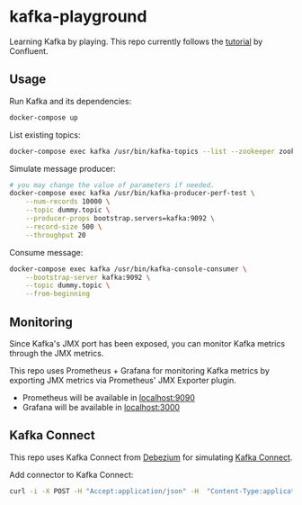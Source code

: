 # kafka-playground

Learning Kafka by playing. This repo currently follows the [tutorial](https://docs.confluent.io/current/installation/docker/docs/index.html) by Confluent.

## Usage

Run Kafka and its dependencies:
```sh
docker-compose up
```

List existing topics:
```sh
docker-compose exec kafka /usr/bin/kafka-topics --list --zookeeper zookeeper:2181
```

Simulate message producer:
```sh
# you may change the value of parameters if needed.
docker-compose exec kafka /usr/bin/kafka-producer-perf-test \
    --num-records 10000 \
    --topic dummy.topic \
    --producer-props bootstrap.servers=kafka:9092 \
    --record-size 500 \
    --throughput 20
```

Consume message:
```sh
docker-compose exec kafka /usr/bin/kafka-console-consumer \
    --bootstrap-server kafka:9092 \
    --topic dummy.topic \
    --from-beginning
```


## Monitoring

Since Kafka's JMX port has been exposed, you can monitor Kafka metrics through the JMX metrics. 

This repo uses Prometheus + Grafana for monitoring Kafka metrics by exporting JMX metrics via Prometheus' JMX Exporter plugin.

 - Prometheus will be available in  [localhost:9090](http://localhost:9090/)
 - Grafana will be available in [localhost:3000](http://localhost:3000/)


## Kafka Connect

This repo uses Kafka Connect from [Debezium](https://github.com/debezium/docker-images) for simulating [Kafka Connect](https://docs.confluent.io/current/connect/index.html).

Add connector to Kafka Connect:
```sh
curl -i -X POST -H "Accept:application/json" -H  "Content-Type:application/json" http://localhost:8083/connectors/ -d @./config/register-mysql.json
```